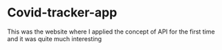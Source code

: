 # Covid-tracker-app
This was the website where I applied the concept of API for the first time and it was quite much interesting
